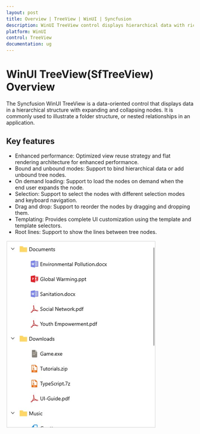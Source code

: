 ```yaml
---
layout: post
title: Overview | TreeView | WinUI | Syncfusion
description: WinUI TreeView control displays hierarchical data with rich features like binding, load-on-demand, editing, checkbox selection, drag-and-drop, and more.
platform: WinUI
control: TreeView
documentation: ug
---
```


# WinUI TreeView(SfTreeView) Overview

The Syncfusion WinUI TreeView is a data-oriented control that displays data in a hierarchical structure with expanding and collapsing nodes. It is commonly used to illustrate a folder structure, or nested relationships in an application. 

## Key features

* Enhanced performance: Optimized view reuse strategy and flat rendering architecture for enhanced performance.
* Bound and unbound modes: Support to bind hierarchical data or add unbound tree nodes.
* On demand loading: Support to load the nodes on demand when the end user expands the node.
* Selection: Support to select the nodes with different selection modes and keyboard navigation.
* Drag and drop: Support to reorder the nodes by dragging and dropping them.
* Templating: Provides complete UI customization using the template and template selectors.
* Root lines: Support to show the lines between tree nodes.

![Overview of WinUI TreeView](Overview_images/Overview_image.jpg)

